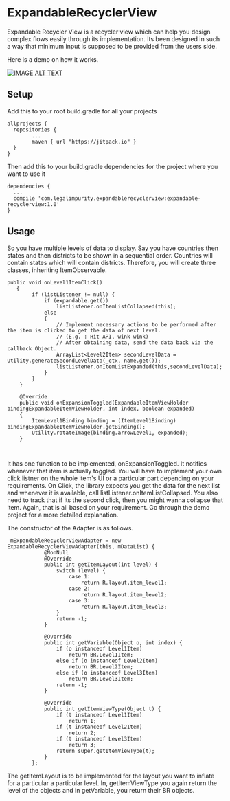 # ExpandableRecyclerView
Expandable Recycler View is a recycler view which can help you design complex flows easily through its implementation. Its been designed in such a way that minimum input is supposed to be provided from the users side.

Here is a demo on how it works.

[![IMAGE ALT TEXT](http://img.youtube.com/vi/Mt1a9oie768/0.jpg)](http://www.youtube.com/watch?v=Mt1a9oie768 "Demo Video")

Setup
------
Add this to your root build.gradle for all your projects
```Android
allprojects {
  repositories {
        ...
        maven { url "https://jitpack.io" }
  }
}
```
Then add this to your build.gradle dependencies for the project where you want to use it
```Android
dependencies {
  ...
  compile 'com.legalimpurity.expandablerecyclerview:expandable-recyclerview:1.0'
}
```

Usage
------
So you have multiple levels of data to display. Say you have countries then states and then districts to be shown in a sequential order. Countries will contain states which will contain districts. Therefore, you will create three classes, inheriting ItemObservable.

```Android
public void onLevel1ItemClick()
   {
        if (listListener != null) {
            if (expandable.get())
                listListener.onItemListCollapsed(this);
            else
            {
                // Implement necessary actions to be performed after the item is clicked to get the data of next level.
                // (E.g. : Hit API, wink wink)
                // After obtaining data, send the data back via the callback Object.
                ArrayList<Level2Item> secondLevelData = Utility.generateSecondLevelData(_ctx, name.get());
                listListener.onItemListExpanded(this,secondLevelData);
            }
        }
    }
    
    @Override
    public void onExpansionToggled(ExpandableItemViewHolder bindingExpandableItemViewHolder, int index, boolean expanded)
    {
        ItemLevel1Binding binding = (ItemLevel1Binding) bindingExpandableItemViewHolder.getBinding();
        Utility.rotateImage(binding.arrowLevel1, expanded);
    }

    
```
It has one function to be implemented, onExpansionToggled. It notifies whenever that item is actually toggled. You will have to implement your own click listner on the whole item's UI or a particular part depending on your requirements.
On Click, the library expects you get the data for the next list and whenever it is available, call listListener.onItemListCollapsed. You also need to track that if its the second click, then you might wanna collapse that item. Again, that is all based on your requirement. Go through the demo project for a more detailed explanation.

The constructor of the Adapter is as follows.

```Android
 mExpandableRecyclerViewAdapter = new ExpandableRecyclerViewAdapter(this, mDataList) {
            @NonNull
            @Override
            public int getItemLayout(int level) {
                switch (level) {
                    case 1:
                        return R.layout.item_level1;
                    case 2:
                        return R.layout.item_level2;
                    case 3:
                        return R.layout.item_level3;
                }
                return -1;
            }

            @Override
            public int getVariable(Object o, int index) {
                if (o instanceof Level1Item)
                    return BR.Level1Item;
                else if (o instanceof Level2Item)
                    return BR.Level2Item;
                else if (o instanceof Level3Item)
                    return BR.Level3Item;
                return -1;
            }

            @Override
            public int getItemViewType(Object t) {
                if (t instanceof Level1Item)
                    return 1;
                if (t instanceof Level2Item)
                    return 2;
                if (t instanceof Level3Item)
                    return 3;
                return super.getItemViewType(t);
            }
        };

```

The getItemLayout is to be implemented for the layout you want to inflate for a particular a particular level. In, getItemViewType you again return the level of the objects and in getVariable, you return their BR objects.
